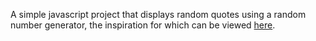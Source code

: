 A simple javascript project that displays random quotes using a random number generator, the inspiration for which can be viewed [here](http://www.freecodecamp.com/challenges/zipline-build-a-random-quote-machine).